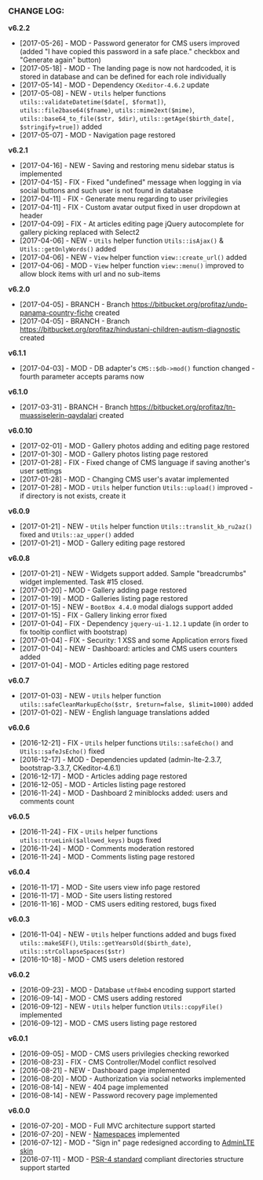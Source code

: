 ### CHANGE LOG:

**v6.2.2**

- [2017-05-26] - MOD - Password generator for CMS users improved (added "I have copied this password in a safe place." checkbox and "Generate again" button)
- [2017-05-18] - MOD - The landing page is now not hardcoded, it is stored in database and can be defined for each role individually
- [2017-05-14] - MOD - Dependency `CKeditor-4.6.2` update
- [2017-05-08] - NEW - `Utils` helper functions `utils::validateDatetime($date[, $format])`, `utils::file2base64($fname)`, `utils::mime2ext($mime)`, `utils::base64_to_file($str, $dir)`, `utils::getAge($birth_date[, $stringify=true])` added
- [2017-05-07] - MOD - Navigation page restored

**v6.2.1**

- [2017-04-16] - NEW - Saving and restoring menu sidebar status is implemented
- [2017-04-15] - FIX - Fixed "undefined" message when logging in via social buttons and such user is not found in database
- [2017-04-11] - FIX - Generate menu regarding to user privilegies
- [2017-04-11] - FIX - Custom avatar output fixed in user dropdown at header
- [2017-04-09] - FIX - At articles editing page jQuery autocomplete for gallery picking replaced with Select2
- [2017-04-06] - NEW - `Utils` helper function `Utils::isAjax()` & `Utils::getOnlyWords()` added
- [2017-04-06] - NEW - `View` helper function `view::create_url()` added
- [2017-04-06] - MOD - `View` helper function `view::menu()` improved to allow block items with url and no sub-items

**v6.2.0**

- [2017-04-05] - BRANCH - Branch https://bitbucket.org/profitaz/undp-panama-country-fiche created
- [2017-04-05] - BRANCH - Branch https://bitbucket.org/profitaz/hindustani-children-autism-diagnostic created

**v6.1.1**

- [2017-04-03] - MOD - DB adapter's `CMS::$db->mod()` function changed - fourth parameter accepts params now

**v6.1.0**

- [2017-03-31] - BRANCH - Branch https://bitbucket.org/profitaz/tn-muassiselerin-qaydalari created

**v6.0.10**

- [2017-02-01] - MOD - Gallery photos adding and editing page restored
- [2017-01-30] - MOD - Gallery photos listing page restored
- [2017-01-28] - FIX - Fixed change of CMS language if saving another's user settings
- [2017-01-28] - MOD - Changing CMS user's avatar implemented
- [2017-01-28] - MOD - `Utils` helper function `Utils::upload()` improved - if directory is not exists, create it

**v6.0.9**

- [2017-01-21] - NEW - `Utils` helper function `Utils::translit_kb_ru2az()` fixed and `Utils::az_upper()` added
- [2017-01-21] - MOD - Gallery editing page restored

**v6.0.8**

- [2017-01-21] - NEW - Widgets support added. Sample "breadcrumbs" widget implemented. Task #15 closed.
- [2017-01-20] - MOD - Gallery adding page restored
- [2017-01-19] - MOD - Galleries listing page restored
- [2017-01-15] - NEW - `BootBox 4.4.0` modal dialogs support added
- [2017-01-15] - FIX - Gallery linking error fixed
- [2017-01-04] - FIX - Dependency `jquery-ui-1.12.1` update (in order to fix tooltip conflict with bootstrap)
- [2017-01-04] - FIX - Security: 1 XSS and some Application errors fixed
- [2017-01-04] - NEW - Dashboard: articles and CMS users counters added
- [2017-01-04] - MOD - Articles editing page restored

**v6.0.7**

- [2017-01-03] - NEW - `Utils` helper function `utils::safeCleanMarkupEcho($str, $return=false, $limit=1000)` added
- [2017-01-02] - NEW - English language translations added

**v6.0.6**

- [2016-12-21] - FIX - `Utils` helper functions `Utils::safeEcho()` and `Utils::safeJsEcho()` fixed
- [2016-12-17] - MOD - Dependencies updated (admin-lte-2.3.7, bootstrap-3.3.7, CKeditor-4.6.1)
- [2016-12-17] - MOD - Articles adding page restored
- [2016-12-05] - MOD - Articles listing page restored
- [2016-11-24] - MOD - Dashboard 2 miniblocks added: users and comments count

**v6.0.5**

- [2016-11-24] - FIX - `Utils` helper functions `utils::trueLink($allowed_keys)` bugs fixed
- [2016-11-24] - MOD - Comments moderation restored
- [2016-11-24] - MOD - Comments listing page restored

**v6.0.4**

- [2016-11-17] - MOD - Site users view info page restored
- [2016-11-17] - MOD - Site users listing restored
- [2016-11-16] - MOD - CMS users editing restored, bugs fixed

**v6.0.3**

- [2016-11-04] - NEW - `Utils` helper functions added and bugs fixed `utils::makeSEF()`, `Utils::getYearsOld($birth_date)`, `utils::strCollapseSpaces($str)`
- [2016-10-18] - MOD - CMS users deletion restored

**v6.0.2**

- [2016-09-23] - MOD - Database `utf8mb4` encoding support started
- [2016-09-14] - MOD - CMS users adding restored
- [2016-09-12] - NEW - `Utils` helper function `Utils::copyFile()` implemented
- [2016-09-12] - MOD - CMS users listing page restored

**v6.0.1**

- [2016-09-05] - MOD - CMS users privilegies checking reworked
- [2016-08-23] - FIX - CMS Controller/Model conflict resolved
- [2016-08-21] - NEW - Dashboard page implemented
- [2016-08-20] - MOD - Authorization via social networks implemented
- [2016-08-14] - NEW - 404 page implemented
- [2016-08-14] - NEW - Password recovery page implemented

**v6.0.0**

- [2016-07-20] - MOD - Full MVC architecture support started
- [2016-07-20] - NEW - [Namespaces](http://www.php.net/namespace) implemented
- [2016-07-12] - MOD - "Sign in" page redesigned according to [AdminLTE skin](https://almsaeedstudio.com/themes/AdminLTE/pages/examples/login.html)
- [2016-07-11] - MOD - [PSR-4 standard](http://www.php-fig.org/psr/psr-4/) compliant directories structure support started